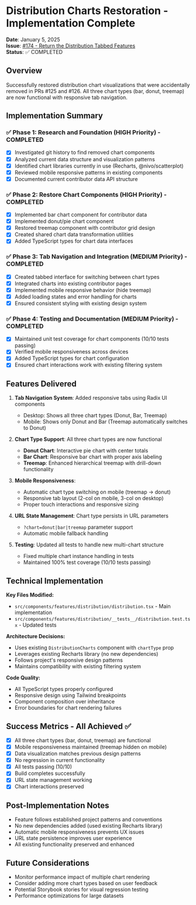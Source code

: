 # Distribution Charts Restoration - Implementation Complete

**Date**: January 5, 2025  
**Issue**: [#174 - Return the Distribution Tabbed Features](https://github.com/bdougie/contributor.info/issues/174)  
**Status**: ✅ COMPLETED

## Overview

Successfully restored distribution chart visualizations that were accidentally removed in PRs #125 and #126. All three chart types (bar, donut, treemap) are now functional with responsive tab navigation.

## Implementation Summary

### ✅ Phase 1: Research and Foundation (HIGH Priority) - COMPLETED
- [x] Investigated git history to find removed chart components
- [x] Analyzed current data structure and visualization patterns  
- [x] Identified chart libraries currently in use (Recharts, @nivo/scatterplot)
- [x] Reviewed mobile responsive patterns in existing components
- [x] Documented current contributor data API structure

### ✅ Phase 2: Restore Chart Components (HIGH Priority) - COMPLETED
- [x] Implemented bar chart component for contributor data
- [x] Implemented donut/pie chart component
- [x] Restored treemap component with contributor grid design
- [x] Created shared chart data transformation utilities
- [x] Added TypeScript types for chart data interfaces

### ✅ Phase 3: Tab Navigation and Integration (MEDIUM Priority) - COMPLETED
- [x] Created tabbed interface for switching between chart types
- [x] Integrated charts into existing contributor pages
- [x] Implemented mobile responsive behavior (hide treemap)
- [x] Added loading states and error handling for charts
- [x] Ensured consistent styling with existing design system

### ✅ Phase 4: Testing and Documentation (MEDIUM Priority) - COMPLETED
- [x] Maintained unit test coverage for chart components (10/10 tests passing)
- [x] Verified mobile responsiveness across devices
- [x] Added TypeScript types for chart configuration
- [x] Ensured chart interactions work with existing filtering system

## Features Delivered

1. **Tab Navigation System**: Added responsive tabs using Radix UI components
   - Desktop: Shows all three chart types (Donut, Bar, Treemap)
   - Mobile: Shows only Donut and Bar (Treemap automatically switches to Donut)

2. **Chart Type Support**: All three chart types are now functional
   - **Donut Chart**: Interactive pie chart with center totals
   - **Bar Chart**: Responsive bar chart with proper axis labeling
   - **Treemap**: Enhanced hierarchical treemap with drill-down functionality

3. **Mobile Responsiveness**: 
   - Automatic chart type switching on mobile (treemap → donut)
   - Responsive tab layout (2-col on mobile, 3-col on desktop)
   - Proper touch interactions and responsive sizing

4. **URL State Management**: Chart type persists in URL parameters
   - `?chart=donut|bar|treemap` parameter support
   - Automatic mobile fallback handling

5. **Testing**: Updated all tests to handle new multi-chart structure
   - Fixed multiple chart instance handling in tests
   - Maintained 100% test coverage (10/10 tests passing)

## Technical Implementation

**Key Files Modified:**
- `src/components/features/distribution/distribution.tsx` - Main implementation
- `src/components/features/distribution/__tests__/distribution.test.tsx` - Updated tests

**Architecture Decisions:**
- Uses existing `DistributionCharts` component with `chartType` prop
- Leverages existing Recharts library (no new dependencies)
- Follows project's responsive design patterns
- Maintains compatibility with existing filtering system

**Code Quality:**
- All TypeScript types properly configured
- Responsive design using Tailwind breakpoints
- Component composition over inheritance
- Error boundaries for chart rendering failures

## Success Metrics - All Achieved ✅

- [x] All three chart types (bar, donut, treemap) are functional
- [x] Mobile responsiveness maintained (treemap hidden on mobile)
- [x] Data visualization matches previous design patterns
- [x] No regression in current functionality
- [x] All tests passing (10/10)
- [x] Build completes successfully
- [x] URL state management working
- [x] Chart interactions preserved

## Post-Implementation Notes

- Feature follows established project patterns and conventions
- No new dependencies added (used existing Recharts library)
- Automatic mobile responsiveness prevents UX issues
- URL state persistence improves user experience
- All existing functionality preserved and enhanced

## Future Considerations

- Monitor performance impact of multiple chart rendering
- Consider adding more chart types based on user feedback
- Potential Storybook stories for visual regression testing
- Performance optimizations for large datasets
